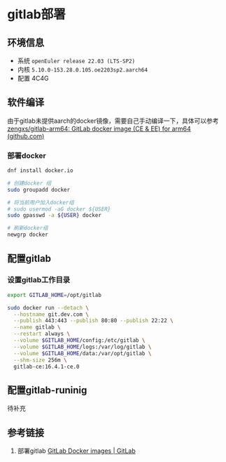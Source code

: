 # gitlab部署

## 环境信息

- 系统 `openEuler release 22.03 (LTS-SP2)`
- 内核 `5.10.0-153.28.0.105.oe2203sp2.aarch64`
- 配置  4C4G

## 软件编译

由于gitlab未提供aarch的docker镜像，需要自己手动编译一下，具体可以参考 [zengxs/gitlab-arm64: GitLab docker image (CE & EE) for arm64 (github.com)](https://github.com/zengxs/gitlab-arm64)

### 部署docker

```bash
dnf install docker.io

# 创建docker 组
sudo groupadd docker

# 将当前用户加入docker组
# sudo usermod -aG docker ${USER}
sudo gpasswd -a ${USER} docker

# 刷新docker组
newgrp docker
```

## 配置gitlab

### 设置gitlab工作目录

```bash
export GITLAB_HOME=/opt/gitlab
```

```bash
sudo docker run --detach \
  --hostname git.dev.com \
  --publish 443:443 --publish 80:80 --publish 22:22 \
  --name gitlab \
  --restart always \
  --volume $GITLAB_HOME/config:/etc/gitlab \
  --volume $GITLAB_HOME/logs:/var/log/gitlab \
  --volume $GITLAB_HOME/data:/var/opt/gitlab \
  --shm-size 256m \
  gitlab-ce:16.4.1-ce.0
```

## 配置gitlab-runinig

  待补充

## 参考链接

1. 部署gitlab [GitLab Docker images | GitLab](https://docs.gitlab.com/ee/install/docker.html)
